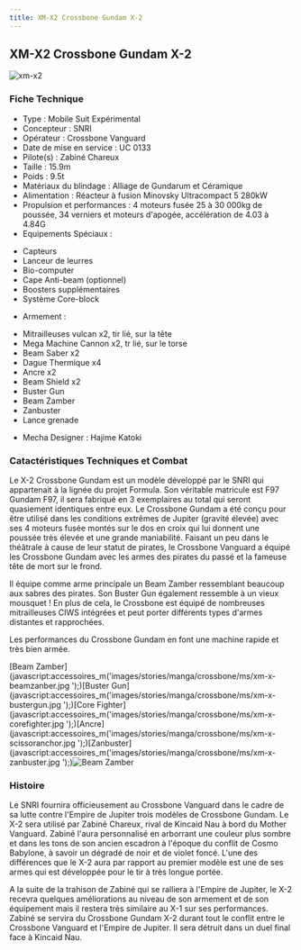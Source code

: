 ```yaml
---
title: XM-X2 Crossbone Gundam X-2
---
```


XM-X2 Crossbone Gundam X-2
--------------------------


![xm-x2](/images/stories/manga/crossbone/ms/xm-x2.jpg)


### Fiche Technique


- Type : Mobile Suit Expérimental  
- Concepteur : SNRI  
- Opérateur : Crossbone Vanguard  
- Date de mise en service : UC 0133  
- Pilote(s) : Zabiné Chareux  
- Taille : 15.9m  
- Poids : 9.5t  
- Matériaux du blindage : Alliage de Gundarum et Céramique  
- Alimentation : Réacteur à fusion Minovsky Ultracompact 5 280kW  
- Propulsion et performances : 4 moteurs fusée 25 à 30 000kg de poussée, 34 verniers et moteurs d'apogée, accélération de 4.03 à 4.84G  
- Equipements Spéciaux :


* Capteurs
* Lanceur de leurres
* Bio-computer
* Cape Anti-beam (optionnel)
* Boosters supplémentaires
* Système Core-block


- Armement :


* Mitrailleuses vulcan x2, tir lié, sur la tête
* Mega Machine Cannon x2, tr lié, sur le torse
* Beam Saber x2
* Dague Thermique x4
* Ancre x2
* Beam Shield x2
* Buster Gun
* Beam Zamber
* Zanbuster
* Lance grenade


- Mecha Designer : Hajime Katoki


### Catactéristiques Techniques et Combat


Le X-2 Crossbone Gundam est un modèle développé par le SNRI qui appartenait à la lignée du projet Formula. Son véritable matricule est F97 Gundam F97, il sera fabriqué en 3 exemplaires au total qui seront quasiement identiques entre eux. Le Crossbone Gundam a été conçu pour être utilisé dans les conditions extrêmes de Jupiter (gravité élevée) avec ses 4 moteurs fusée montés sur le dos en croix qui lui donnent une poussée très élevée et une grande maniabilité. Faisant un peu dans le théâtrale à cause de leur statut de pirates, le Crossbone Vanguard a équipé les Crossbone Gundam avec les armes des pirates du passé et la fameuse tête de mort sur le frond.


Il équipe comme arme principale un Beam Zamber ressemblant beaucoup aux sabres des pirates. Son Buster Gun également ressemble à un vieux mousquet ! En plus de cela, le Crossbone est équipé de nombreuses mitrailleuses CIWS intégrées et peut porter différents types d'armes distantes et rapprochées.


Les performances du Crossbone Gundam en font une machine rapide et très bien armée.


[Beam Zamber](javascript:accessoires_m('images/stories/manga/crossbone/ms/xm-x-beamzanber.jpg
');)[Buster Gun](javascript:accessoires_m('images/stories/manga/crossbone/ms/xm-x-bustergun.jpg
');)[Core Fighter](javascript:accessoires_m('images/stories/manga/crossbone/ms/xm-x-corefighter.jpg
');)[Ancre](javascript:accessoires_m('images/stories/manga/crossbone/ms/xm-x-scissoranchor.jpg
');)[Zanbuster](javascript:accessoires_m('images/stories/manga/crossbone/ms/xm-x-zanbuster.jpg
');)![
Beam Zamber](/images/stories/manga/crossbone/ms/xm-x-beamzanber.jpg
) 
 
### Histoire


Le SNRI fournira officieusement au Crossbone Vanguard dans le cadre de sa lutte contre l'Empire de Jupiter trois modèles de Crossbone Gundam. Le X-2 sera utilisé par Zabiné Chareux, rival de Kincaid Nau à bord du Mother Vanguard. Zabiné l'aura personnalisé en arborrant une couleur plus sombre et dans les tons de son ancien escadron à l'époque du conflit de Cosmo Babylone, à savoir un dégradé de noir et de violet foncé. L'une des différences que le X-2 aura par rapport au premier modèle est une de ses armes qui est développée pour le tir à très longue portée. 


A la suite de la trahison de Zabiné qui se ralliera à l'Empire de Jupiter, le X-2 recevra quelques améliorations au niveau de son armement et de son équipement mais il restera très similaire au X-1 sur ses performances. Zabiné se servira du Crossbone Gundam X-2 durant tout le conflit entre le Crossbone Vanguard et l'Empire de Jupiter. Il sera détruit dans un duel final face à Kincaid Nau. 


